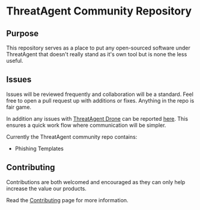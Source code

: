 # ThreatAgent Community Repository
## Purpose
This repository serves as a place to put any open-sourced software under
ThreatAgent that doesn't really stand as it's own tool but is none the
less useful.

## Issues
Issues will be reviewed frequently and collaboration will be a standard.
Feel free to open a pull request up with additions or fixes. Anything in
the repo is fair game.

In addition any issues with [ThreatAgent Drone](https://www.threatagent.com)
can be reported [here](https://github.com/threatagent/community/issues).
This ensures a quick work flow where communication will be simpler.

Currently the ThreatAgent community repo contains: 
* Phishing Templates

## Contributing
Contributions are both welcomed and encouraged as they can only help
increase the value our products.

Read the [Contributing](CONTRIBUTING.md) page for more information.
